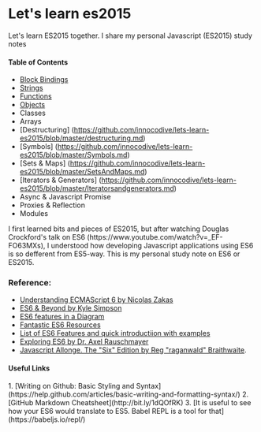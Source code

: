 <h1>Let's learn es2015</h1>

<p>Let's learn ES2015 together. I share my personal Javascript (ES2015) study notes</p>

<h4>Table of Contents</h4>

- [Block Bindings](https://github.com/innocodive/lets-learn-es2015/blob/master/Block-binding.md)
- [Strings](https://github.com/innocodive/lets-learn-es2015/blob/master/Strings.md)
- [Functions](https://github.com/innocodive/lets-learn-es2015/blob/master/Functions.md)
- [Objects](https://github.com/innocodive/lets-learn-es2015/blob/master/Objects.md)
- Classes
- Arrays
- [Destructuring] (https://github.com/innocodive/lets-learn-es2015/blob/master/destructuring.md)
- [Symbols] (https://github.com/innocodive/lets-learn-es2015/blob/master/Symbols.md)
- [Sets & Maps] (https://github.com/innocodive/lets-learn-es2015/blob/master/SetsAndMaps.md)
- [Iterators & Generators] (https://github.com/innocodive/lets-learn-es2015/blob/master/Iteratorsandgenerators.md)
- Async & Javascript Promise
- Proxies & Reflection
- Modules
 

<p> I first learned bits and pieces of ES2015, but after watching Douglas Crockford's talk on ES6 (https://www.youtube.com/watch?v=_EF-FO63MXs), I understood how developing Javascript applications using ES6 is so defferent from ES5-way. This is my personal study note on ES6 or ES2015.</p>

 <h3>Reference:</h3>

 - [Understanding ECMAScript 6 by Nicolas Zakas](https://leanpub.com/understandinges6/read)
 - [ES6 & Beyond by Kyle Simpson](https://github.com/getify/You-Dont-Know-JS/tree/master/es6%20%26%20beyond)
 - [ES6 features in a Diagram](https://github.com/lukaszewczak/es6-diagram)
 - [Fantastic ES6 Resources](https://github.com/ericdouglas/ES6-Learning)
 - [List of ES6 Features and quick introductiion with examples](https://github.com/lukehoban/es6features#readme)
 - [Exploring ES6 by Dr. Axel Rauschmayer](http://exploringjs.com/es6/)
 - [Javascript Allonge. The "Six" Edition by Reg "raganwald" Braithwaite](https://leanpub.com/javascriptallongesix/read).

<h4>Useful Links</h4>
1. [Writing on Github: Basic Styling and Syntax](https://help.github.com/articles/basic-writing-and-formatting-syntax/)
2. [GitHub Markdown Cheatsheet](http://bit.ly/1dQOfRK)
3. [It is useful to see how your ES6 would translate to ES5. Babel REPL is a tool for that](https://babeljs.io/repl/)
